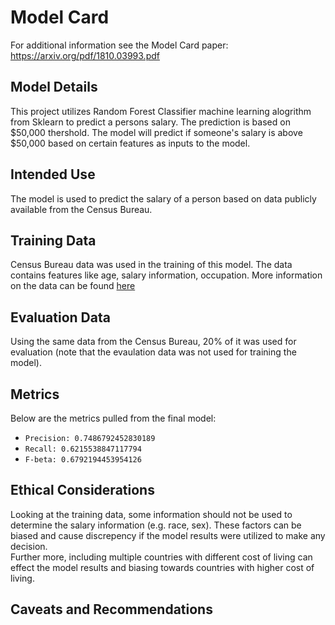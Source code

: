 # Model Card

For additional information see the Model Card paper: https://arxiv.org/pdf/1810.03993.pdf

## Model Details
This project utilizes Random Forest Classifier machine learning alogrithm from Sklearn to predict a persons salary. The prediction is based on $50,000 thershold. The model will predict if someone's salary is above $50,000 based on certain features as inputs to the model. 

## Intended Use
The model is used to predict the salary of a person based on data publicly available from the Census Bureau. 

## Training Data
Census Bureau data was used in the training of this model. The data contains features like age, salary information, occupation. More information on the data can be found [here](https://archive.ics.uci.edu/ml/datasets/census+income)

## Evaluation Data
Using the same data from the Census Bureau, 20% of it was used for evaluation (note that the evaulation data was not used for training the model).

## Metrics
Below are the metrics pulled from the final model:  
- `Precision: 0.7486792452830189`  
- `Recall: 0.6215538847117794`  
- `F-beta: 0.6792194453954126`  


## Ethical Considerations
Looking at the training data, some information should not be used to determine the salary information (e.g. race, sex). These factors can be biased and cause discrepency if the model results were utilized to make any decision.   
Further more, including multiple countries with different cost of living can effect the model results and biasing towards countries with higher cost of living. 

## Caveats and Recommendations

